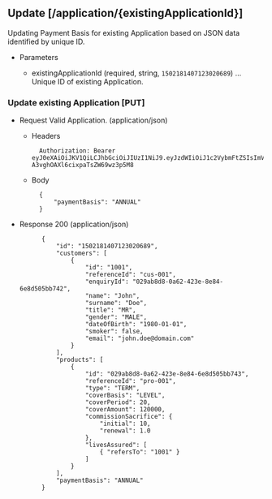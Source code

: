 ## Update [/application/{existingApplicationId}]
Updating Payment Basis for existing Application based on JSON data identified by unique ID.

+ Parameters

    + existingApplicationId (required, string, `1502181407123020689`) ... Unique ID of existing Application.

### Update existing Application [PUT]
+ Request Valid Application. (application/json)

    + Headers

            Authorization: Bearer eyJ0eXAiOiJKV1QiLCJhbGciOiJIUzI1NiJ9.eyJzdWIiOiJ1c2VybmFtZSIsImV4cCI6MTQyMjU0MDAzMH0.oyMYL7t57jhBvw-A3vghOAXl6cixpaTsZW69wz3p5M8

    + Body

            {
                "paymentBasis": "ANNUAL"
            }

+ Response 200 (application/json)

            {
                "id": "1502181407123020689",
                "customers": [
                    {
                        "id": "1001",
                        "referenceId": "cus-001",
                        "enquiryId": "029ab8d8-0a62-423e-8e84-6e8d505bb742",
                        "name": "John",
                        "surname": "Doe",
                        "title": "MR",
                        "gender": "MALE",
                        "dateOfBirth": "1980-01-01",
                        "smoker": false,
                        "email": "john.doe@domain.com"
                    }
                ],
                "products": [
                    {
                        "id": "029ab8d8-0a62-423e-8e84-6e8d505bb743",
                        "referenceId": "pro-001",
                        "type": "TERM",
                        "coverBasis": "LEVEL",
                        "coverPeriod": 20,
                        "coverAmount": 120000,
                        "commissionSacrifice": {
                            "initial": 10,
                            "renewal": 1.0
                        },
                        "livesAssured": [
                            { "refersTo": "1001" }
                        ]
                    }
                ],
                "paymentBasis": "ANNUAL"
            }